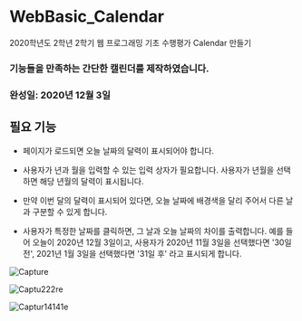 # WebBasic_Calendar
2020학년도 2학년 2학기 웹 프로그래밍 기초 수행평가 Calendar 만들기

### 기능들을 만족하는 간단한 캘린더를 제작하였습니다.
### 완성일: 2020년 12월 3일

## 필요 기능
- 페이지가 로드되면 오늘 날짜의 달력이 표시되어야 합니다.

- 사용자가 년과 월을 입력할 수 있는 입력 상자가 필요합니다. 사용자가 년월을 선택하면 해당 년월의 달력이 표시됩니다.

- 만약 이번 달의 달력이 표시되어 있다면, 오늘 날짜에 배경색을 달리 주어서 다른 날과 구분할 수 있게 합니다.

- 사용자가 특정한 날짜를 클릭하면, 그 날과 오늘 날짜의 차이를 출력합니다. 예를 들어 오늘이 2020년 12월 3일이고, 사용자가 2020년 11월 3일을 선택했다면 '30일 전', 2021년 1월 3일을 선택했다면 '31일 후' 라고 표시되게 합니다.

![Capture](https://user-images.githubusercontent.com/50941453/101775438-d1407c80-3b32-11eb-823d-f9278a82d35c.PNG)

![Captu222re](https://user-images.githubusercontent.com/50941453/101775441-d1d91300-3b32-11eb-9180-ff7c8fcdabfa.PNG)

![Captur14141e](https://user-images.githubusercontent.com/50941453/101775434-cf76b900-3b32-11eb-914e-7c96d05b8d84.PNG)
